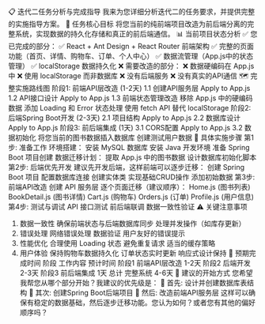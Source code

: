 📋 迭代二任务分析与完成指导
我来为您详细分析迭代二的任务要求，并提供完整的实施指导方案。
🎯 任务核心目标
将您当前的纯前端项目改造为前后端分离的完整系统，实现数据的持久化存储和真正的前后端通信。
📊 当前项目状态分析
✅ 您已完成的部分：
✅ React + Ant Design + React Router 前端架构
✅ 完整的页面功能（首页、详情、购物车、订单、个人中心）
✅ 数据流管理（App.js中的状态管理）
✅ localStorage 数据持久化
❌ 需要改造的部分：
❌ 数据硬编码在 App.js 中
❌ 使用 localStorage 而非数据库
❌ 没有后端服务
❌ 没有真实的API通信
🗺️ 完整实施路线图
阶段1: 前端API层改造 (1-2天)
1.1 创建API服务层
Apply to App.js
1.2 API接口设计
Apply to App.js
1.3 前端状态管理改造
移除 App.js 中的硬编码数据
添加 Loading 和 Error 状态处理
使用 fetch API 替代 localStorage
阶段2: 后端Spring Boot开发 (2-3天)
2.1 项目结构
Apply to App.js
2.2 数据库设计
Apply to App.js
阶段3: 前后端集成 (1天)
3.1 CORS配置
Apply to App.js
3.2 数据初始化
将您当前的图书数据插入数据库
创建测试用户数据
🔧 具体实施步骤
第1步: 准备工作
环境搭建：
安装 MySQL 数据库
安装 Java 开发环境
准备 Spring Boot 项目创建
数据迁移计划：
提取 App.js 中的图书数据
设计数据库初始化脚本
第2步: 后端优先开发
建议先开发后端，这样前端可以逐步迁移：
创建 Spring Boot 项目
配置数据库连接
创建实体类
实现基础CRUD操作
添加初始数据
第3步: 前端API改造
创建 API 服务层
逐个页面迁移（建议顺序）：
Home.js (图书列表)
BookDetail.js (图书详情)
Cart.js (购物车)
Orders.js (订单)
Profile.js (用户信息)
第4步: 测试与调试
API 接口测试
前后端联调
数据一致性验证
⚠️ 关键注意事项
1. 数据一致性
确保前端状态与后端数据库同步
处理并发操作（如库存更新）
2. 错误处理
网络错误处理
数据验证
用户友好的错误提示
3. 性能优化
合理使用 Loading 状态
避免重复请求
适当的缓存策略
4. 用户体验
保持购物车数据持久化
订单状态实时更新
响应式设计保持
🎯 预期完成时间
阶段	工作内容	预计时间
阶段1	前端API层改造	1-2天
阶段2	后端开发	2-3天
阶段3	前后端集成	1天
总计	完整系统	4-6天
🚀 建议的开始方式
您希望我帮您从哪个部分开始？我建议的优先级是：
🥇 首先: 设计并创建数据库表结构
🥈 其次: 创建Spring Boot后端项目
🥉 然后: 改造前端API服务层
这样可以确保有稳定的数据基础，然后逐步迁移功能。您认为如何？或者您有其他的偏好顺序吗？

